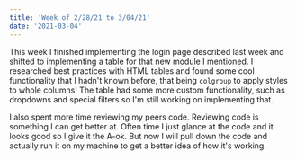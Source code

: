 ```yaml
---
title: 'Week of 2/28/21 to 3/04/21'
date: '2021-03-04'
---
```


This week I finished implementing the login page described last week and shifted to implementing a table for that new module I mentioned. I researched best practices with HTML tables and found some cool functionality that I hadn't known before, that being `colgroup` to apply styles to whole columns! The table had some more custom functionality, such as dropdowns and special filters so I'm still working on implementing that. 

I also spent more time reviewing my peers code. Reviewing code is something I can get better at. Often time I just glance at the code and it looks good so I give it the A-ok. But now I will pull down the code and actually run it on my machine to get a better idea of how it's working. 